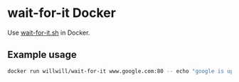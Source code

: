 # wait-for-it Docker
Use [wait-for-it.sh](https://github.com/vishnubob/wait-for-it) in Docker.

## Example usage
```sh
docker run willwill/wait-for-it www.google.com:80 -- echo "google is up"
```
